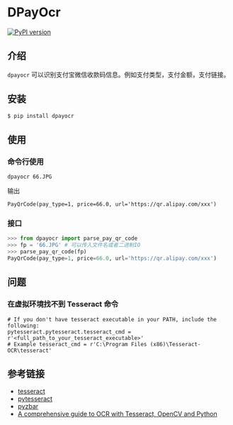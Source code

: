 # DPayOcr

[![PyPI version](https://badge.fury.io/py/dpayocr.svg)](https://badge.fury.io/py/dpayocr)

## 介绍

`dpayocr` 可以识别支付宝微信收款码信息。例如支付类型，支付金额，支付链接。

## 安装

```bash
$ pip install dpayocr
```

## 使用

### 命令行使用

```
dpayocr 66.JPG
```

输出

```
PayQrCode(pay_type=1, price=66.0, url='https://qr.alipay.com/xxx')
```

### 接口

```python
>>> from dpayocr import parse_pay_qr_code
>>> fp = '66.JPG' # 可以传入文件名或者二进制IO
>>> parse_pay_qr_code(fp)
PayQrCode(pay_type=1, price=66.0, url='https://qr.alipay.com/xxx')
```

## 问题

### 在虚拟环境找不到 Tesseract 命令

```
# If you don't have tesseract executable in your PATH, include the following:
pytesseract.pytesseract.tesseract_cmd = r'<full_path_to_your_tesseract_executable>'
# Example tesseract_cmd = r'C:\Program Files (x86)\Tesseract-OCR\tesseract'
```

## 参考链接

- [tesseract](https://github.com/tesseract-ocr/tesseract)
- [pytesseract](https://pypi.org/project/pytesseract/)
- [pyzbar](https://pypi.org/project/pyzbar/)
- [A comprehensive guide to OCR with Tesseract, OpenCV and Python](https://nanonets.com/blog/ocr-with-tesseract/)
